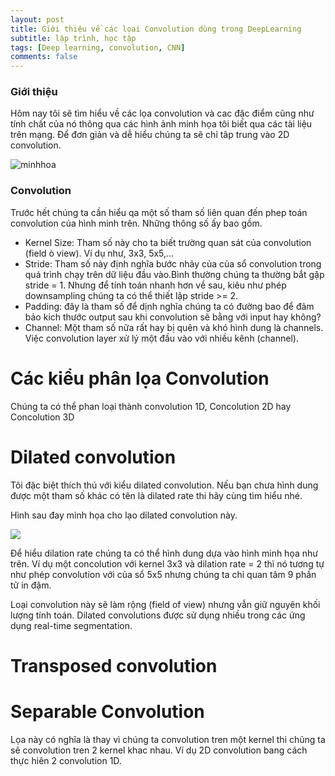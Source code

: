 ```yaml
---
layout: post
title: Giới thiệu về các lọai Convolution dùng trong DeepLearning
subtitle: lập trình, học tập
tags: [Deep learning, convolution, CNN]
comments: false
---
```


### Giới thiệu

Hôm nay tôi sẽ tìm hiểu về các lọa convolution và cac đặc điểm cũng như tính chất của nó thông qua các hình ảnh minh họa tôi biết qua các tài liệu trên mạng. Để đơn giản và dễ hiểu chúng ta sẽ chỉ tâp trung vào 2D convolution.

![minhhoa](https://cdn-images-1.medium.com/max/750/1*1okwhewf5KCtIPaFib4XaA.gif)

### Convolution

Trước hết chúng ta cần hiểu qa một số tham số liên quan đến phep toán convolution của hình minh trên. Những thông số ấy bao gồm.
- Kernel Size: Tham số này cho ta biết trường quan sát của convolution (field ò view). Ví dụ như, 3x3, 5x5,...
- Stride: Tham số này định nghĩa bước nhảy của của sổ convolution trong quá trình chạy trên dữ liệu đầu vào.Bình thường chúng ta thường bắt gặp stride = 1. Nhưng để tính toán nhanh hơn về sau, kiêu như phép downsampling chúng ta có thể thiết lập stride >= 2.
- Padding: đây là tham số để dịnh nghĩa chúng ta có đường bao để đảm bảo kich thước output sau khi convolution sẽ bằng với input hay không?
- Channel: Một tham số nữa rất hay bị quên và khó hình dung là channels. Việc convolution layer xử lý một đầu vào với nhiều kênh (channel).

# Các kiểu phân lọa Convolution

Chúng ta có thể phan loại thành convolution 1D, Concolution 2D hay Concolution 3D

# Dilated convolution

Tôi đặc biệt thích thú với kiểu dilated convolution. Nếu bạn chưa hình dung được một tham số khác có tên là dilated rate thi hãy cùng tìm hiểu nhé.

Hình sau đay minh họa cho lạo dilated convolution này.

![](https://cdn-images-1.medium.com/max/750/1*SVkgHoFoiMZkjy54zM_SUw.gif)

Để hiểu dilation rate chúng ta có thể hình dung dựa vào hình minh họa như trên. Ví dụ một concolution với kernel 3x3 và dilation rate = 2 thì nó tương tự như phép convolution với của sổ 5x5 nhưng chúng ta chỉ quan tâm 9 phần tử in đậm.

Loại convolution này sẽ làm rộng (field of view) nhưng vẫn giữ nguyên khối lượng tính toán. Dilated convolutions được sử dụng nhiều trong các ứng dụng real-time segmentation.

# Transposed convolution

# Separable Convolution

Lọa này có nghĩa là thay vì chúng ta convolution tren một kernel thi chũng ta sẽ convolution tren 2 kernel khac nhau. Ví dụ 2D convolution bang cách thực hiên 2 convolution 1D.
